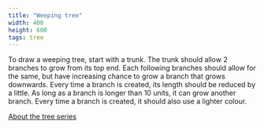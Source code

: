 ```yaml
---
title: "Weeping tree"
width: 400
height: 600
tags: tree
---
```


To draw a weeping tree, start with a trunk. The trunk should allow 2 branches to grow from its top end. Each following branches should allow for the same, but have increasing chance to grow a branch that grows downwards. Every time a branch is created, its length should be reduced by a little. As long as a branch is longer than 10 units, it can grow another branch. Every time a branch is created, it should also use a lighter colour.  

[About the tree series](/blog/how-trees-are-made/)
